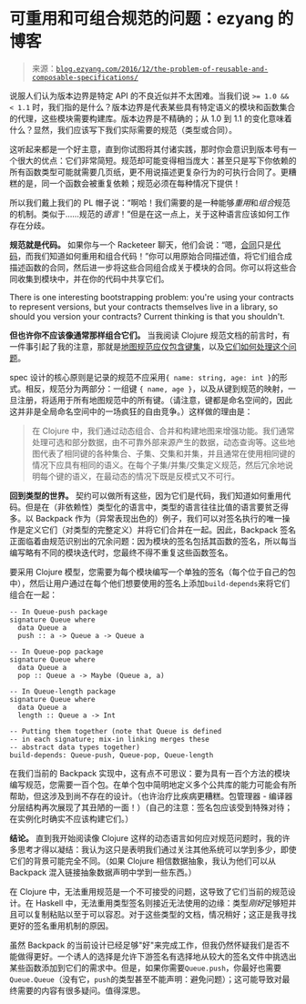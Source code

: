 <!--yml

分类：未分类

date: 2024-07-01 18:17:03

-->

# 可重用和可组合规范的问题：ezyang 的博客

> 来源：[`blog.ezyang.com/2016/12/the-problem-of-reusable-and-composable-specifications/`](http://blog.ezyang.com/2016/12/the-problem-of-reusable-and-composable-specifications/)

说服人们认为版本边界是特定 API 的不良近似并不太困难。当我们说 `>= 1.0 && < 1.1` 时，我们指的是什么？版本边界是代表某些具有特定语义的模块和函数集合的代理，这些模块需要构建库。版本边界是不精确的；从 1.0 到 1.1 的变化意味着什么？显然，我们应该写下我们实际需要的规范（类型或合同）。

这听起来都是一个好主意，直到你试图将其付诸实践，那时你会意识到版本号有一个很大的优点：它们非常简短。规范却可能变得相当庞大：甚至只是写下你依赖的所有函数类型可能就需要几页纸，更不用说描述更复杂行为的可执行合同了。更糟糕的是，同一个函数会被重复依赖；规范必须在每种情况下提供！

所以我们戴上我们的 PL 帽子说：“啊哈！我们需要的是一种能够*重用*和*组合*规范的机制。类似于……规范的*语言*！”但是在这一点上，关于这种语言应该如何工作存在分歧。

**规范就是代码。** 如果你与一个 Racketeer 聊天，他们会说：“嗯，[合同](https://docs.racket-lang.org/reference/contracts.html)只是[代码](https://docs.racket-lang.org/guide/Building_New_Contracts.html)，而我们知道如何重用和组合代码！”你可以用原始合同描述值，将它们组合成描述函数的合同，然后进一步将这些合同组合成关于模块的合同。你可以将这些合同收集到模块中，并在你的代码中共享它们。

There is one interesting bootstrapping problem: you're using your contracts to represent versions, but your contracts themselves live in a library, so should you version your contracts? Current thinking is that you shouldn't.

**但也许你不应该像通常那样组合它们。** 当我阅读 Clojure 规范文档的前言时，有一件事引起了我的注意，那就是[地图规范应仅包含键集](http://clojure.org/about/spec#_map_specs_should_be_of_keysets_only)，以及[它们如何处理这个问题](http://clojure.org/about/spec#_global_namespaced_names_are_more_important)。

spec 设计的核心原则是记录的规范不应采用`{ name: string, age: int }`的形式。相反，规范分为两部分：一组键 `{ name, age }`，以及从键到规范的映射，一旦注册，将适用于所有地图规范中的所有键。（请注意，键都是命名空间的，因此这并非是全局命名空间中的一场疯狂的自由竞争。）这样做的理由是：

> 在 Clojure 中，我们通过动态组合、合并和构建地图来增强功能。我们通常处理可选和部分数据，由不可靠外部来源产生的数据，动态查询等。这些地图代表了相同键的各种集合、子集、交集和并集，并且通常在使用相同键的情况下应具有相同的语义。在每个子集/并集/交集定义规范，然后冗余地说明每个键的语义，在最动态的情况下既是反模式又不可行。

**回到类型的世界。** 契约可以做所有这些，因为它们是代码，我们知道如何重用代码。但是在（非依赖性）类型化的语言中，类型的语言往往比值的语言要贫乏得多。以 Backpack 作为（异常表现出色的）例子，我们可以对签名执行的唯一操作是定义它们（对类型的完整定义）并将它们合并在一起。因此，Backpack 签名正面临着由规范识别出的冗余问题：因为模块的签名包括其函数的签名，所以每当编写略有不同的模块迭代时，您最终不得不重复这些函数签名。

要采用 Clojure 模型，您需要为每个模块编写一个单独的签名（每个位于自己的包中），然后让用户通过在每个他们想要使用的签名上添加`build-depends`来将它们组合在一起：

```
-- In Queue-push package
signature Queue where
  data Queue a
  push :: a -> Queue a -> Queue a

-- In Queue-pop package
signature Queue where
  data Queue a
  pop :: Queue a -> Maybe (Queue a, a)

-- In Queue-length package
signature Queue where
  data Queue a
  length :: Queue a -> Int

-- Putting them together (note that Queue is defined
-- in each signature; mix-in linking merges these
-- abstract data types together)
build-depends: Queue-push, Queue-pop, Queue-length

```

在我们当前的 Backpack 实现中，这有点不可思议：要为具有一百个方法的模块编写规范，您需要一百个包。在单个包中简明地定义多个公共库的能力可能会有所帮助，但这涉及到尚不存在的设计。（也许治疗比疾病更糟糕。包管理器 - 编译器分层结构再次展现了其丑陋的一面！）（自己的注意：签名包应该受到特殊对待；在实例化时确实不应该构建它们。）

**结论。** 直到我开始阅读像 Clojure 这样的动态语言如何应对规范问题时，我的许多思考才得以凝结：我认为这只是表明我们通过关注其他系统可以学到多少，即使它们的背景可能完全不同。（如果 Clojure 相信数据抽象，我认为他们可以从 Backpack 混入链接抽象数据声明中学到一些东西。）

在 Clojure 中，无法重用规范是一个不可接受的问题，这导致了它们当前的规范设计。在 Haskell 中，无法重用类型签名则接近无法使用的边缘：类型*刚好*足够短并且可以复制粘贴以至于可以容忍。对于这些类型的文档，情况稍好；这正是我寻找更好的签名重用机制的原因。

虽然 Backpack 的当前设计已经足够"好"来完成工作，但我仍然怀疑我们是否不能做得更好。一个诱人的选择是允许下游签名有选择地从较大的签名文件中挑选出某些函数添加到它们的需求中。但是，如果你需要`Queue.push`，你最好也需要`Queue.Queue`（没有它，`push`的类型甚至不能声明：避免问题）；这可能导致对最终需要的内容有很多疑问。值得深思。
